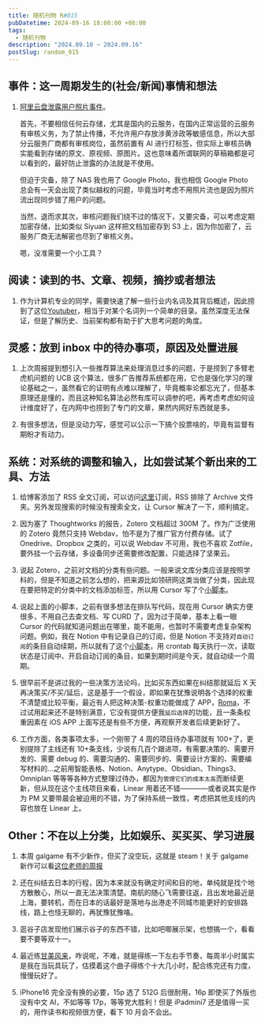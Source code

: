```yaml
---
title: 随机刊物 R#015
pubDatetime: 2024-09-16 18:00:00 +08:00
tags:
  - 随机刊物
description: "2024.09.10 ~ 2024.09.16"
postSlug: random_015
---
```


## 事件：这一周期发生的(社会/新闻)事情和想法

1. [阿里云盘泄露用户照片事件](https://v2ex.com/t/1073087)。

   首先，不要相信任何云存储，尤其是国内的云服务，在国内正常运营的云服务有审核义务，为了禁止传播，不允许用户存放涉黄涉政等敏感信息，所以大部分云服务厂商都有审核岗位，虽然前置有 AI 进行打标签，但实际上审核员确实能看到存储的原文、原视频、原图片。这也意味着所谓联网的草稿箱都是可以看到的，最好防止泄露的办法就是不使用。

   但迫于灾备，除了 NAS 我也用了 Google Photo，我也相信 Google Photo 总会有一天会出现了类似越权的问题，毕竟当时考虑不用照片流也是因为照片流出现同步错了用户的问题。

   当然，退而求其次，审核问题我们绕不过的情况下，又要灾备，可以考虑定期加密存储，比如类似 Siyuan 这样把文档加密存到 S3 上，因为你加密了，云服务厂商无法解密也尽到了审核义务。

   嗯，没准需要一个小工具？

## 阅读：读到的书、文章、视频，摘抄或者想法

1. 作为计算机专业的同学，需要快速了解一些行业内名词及其背后概述，因此捞到了这位[Youtuber](https://www.youtube.com/watch?v=_kynGl5hr9U)，相当于对某个名词列一个简单的目录。虽然深度无法保证，但是了解历史、当前架构都有助于扩大思考问题的角度。

## 灵感：放到 inbox 中的待办事项，原因及处置进展

1. 上次周报提到想引入一些推荐算法来处理消息过多的问题，于是捞到了多臂老虎机问题的 UCB 这个算法，很多广告推荐系统都在用，它也是强化学习的理论基础之一，虽然看它的证明有点难以理解了，毕竟概率论都忘光了，但基本原理还是懂的，而且这种知名算法必然有库可以调参的吧，再考虑考虑如何设计维度好了，在内网中也捞到了专门的文章，果然内网好东西就是多。

2. 有很多想法，但是没动力写，感觉可以公示一下搞个投票啥的，毕竟有监督有期盼才有动力。

## 系统：对系统的调整和输入，比如尝试某个新出来的工具、方法

1. 给博客添加了 RSS 全文订阅，可以访问[这里](https://blog.sakanano.moe/rss.xml)订阅，RSS 排除了 Archive 文件夹。另外发现搜索的时候没有搜索全文，让 Cursor 解决了一下，顺利搞定。

2. 因为塞了 Thoughtworks 的报告，Zotero 文档超过 300M 了。作为广泛使用的 Zotero 竟然只支持 Webdav，怕不是为了推广官方付费存储。试了 Onedrive、Dropbox 之类的，可以说 Webdav 不可用，我也不喜欢 Zotfile，要外挂一个云存储，多设备同步还需要修改配置，只能选择了坚果云。

3. 说起 Zotero，之前对文档的分类有些问题。一般来说文库分类应该是按照学科的，但是不知道之前怎么想的，把来源比如领研网这类当做了分类，因此现在要把特定的分类中的文档添加标签，所以用 Cursor 写了个[小脚本](https://github.com/lc4t/ToolBox/blob/dev/zotero/zotero_tagger.py)。

4. 说起上面的小脚本，之前有很多想法在排队写代码，现在用 Cursor 确实方便很多，不用自己去查文档、写 CURD 了，因为过于简单，基本上看一眼 Cursor 的代码就知道问题出在哪里，能不能用，也暂时不需要考虑复杂架构问题。例如，我在 Notion 中有记录自己的订阅，但是 Notion 不支持对`自动订阅`的条目自动续期，所以就有了这个[小脚本](https://github.com/lc4t/ToolBox/blob/main/notion/auto_update_subscription.py)，用 crontab 每天执行一次，读取状态是订阅中、开启自动订阅的条目，如果到期时间是今天，就自动续一个周期。

5. 很早前不是讲过我的一些决策方法论吗，比如买东西如果在纠结那就延后 X 天再决策买/不买/延后，这是基于一个假设，即如果在犹豫说明各个选择的权重不清楚或比较平衡，最近有人把这种决策-权重功能做成了 APP，[Roma](https://apps.apple.com/cn/app/roma-%E6%96%B9%E5%90%91%E9%80%89%E6%8B%A9%E5%86%B3%E7%AD%96%E5%92%8C%E5%A4%8D%E7%9B%98/id6670693333)，不过试用起来还不是特别满意，它没有提供方便我`延后选择`的功能，且一条条权重因素在 iOS APP 上面写还是有些不方便，再观察开发者后续更新好了。

6. 工作方面，各类事项太多，一个刚带了 4 周的项目待办事项就有 100+了，更别提除了主线还有 10+条支线，少说有几百个跟进项，有需要决策的、需要开发的、需要 debug 的、需要沟通的、需要同步的、需要设计方案的、需要编写材料的...之前用智能表格、Notion、Anytype、Obsidian、Things3、Omniplan 等等等各种方式整理过待办，都因为`管理它们的成本太高`而断续更新，但从现在这个主线项目来看，Linear 用着还不错————或者说其实是作为 PM 又要带晨会被迫用的不错，为了保持系统一致性，考虑把其他支线的内容也放在 Linear 上。

## Other：不在以上分类，比如娱乐、买买买、学习进展

1. 本周 galgame 有不少新作，但买了没空玩，这就是 steam！关于 galgame 新作可以看[这位老师的周报](https://www.bilibili.com/video/BV1Epp7ehEA1/)

2. 还在纠结去日本的行程，因为本来就没有确定时间和目的地，单纯就是找个地方散散心，所以一直无法决策清楚。南航的随心飞需要往返，且出发地最近是上海，要转机，而在日本的话最好是落地与出港走不同城市能更好的安排路线，路上也怪无聊的，再犹豫犹豫咯。

3. 逛谷子店发现他们展示谷子的东西不错，比如吧唧展示架，也想搞一个，看看要不要等双十一。

4. 最近练[甘美风来](https://www.mymusicsheet.com/alova/45476)，咋说呢，不难，就是得练一下左右手节奏，每周半小时属实是我在当玩具玩了，估摸着这个曲子得练个十大几小时，配合练完还有力度，慢慢玩好了。

5. iPhone16 完全没有换的必要，15p 选了 512G 后很耐用，16p 即使买了外版也没有中文 AI，不如等等 17p，等等党大胜利！但是 iPadmini7 还是值得一买的，用作读书和视频很方便，看下 10 月会不会出。
